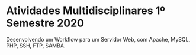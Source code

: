 # Atividades Multidisciplinares 1º Semestre 2020
Desenvolvendo um Workflow para um Servidor Web, com Apache, MySQL, PHP, SSH, FTP, SAMBA.
